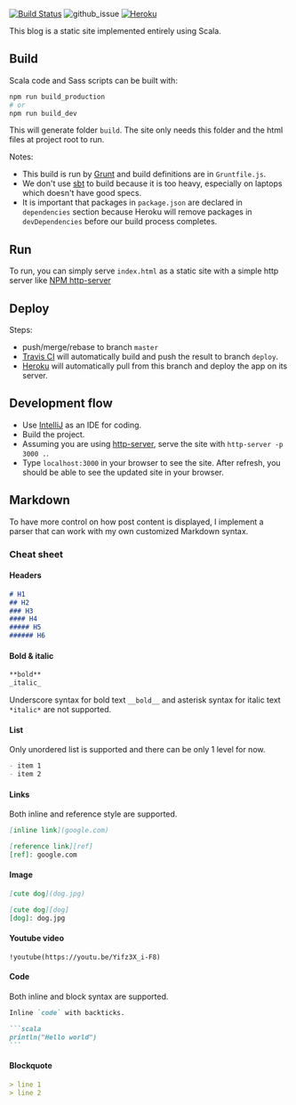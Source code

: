 [![Build Status](https://travis-ci.org/mt40/my_blog.svg?branch=master)](https://travis-ci.org/mt40/my_blog)
![github_issue](https://img.shields.io/github/issues/mt40/my_blog.svg)
[![Heroku](https://heroku-badge.herokuapp.com/?app=under-the-rain&style=flat&svg=1)]()

This blog is a static site implemented entirely using Scala.

## Build

Scala code and Sass scripts can be built with:
```bash
npm run build_production
# or
npm run build_dev
```

This will generate folder `build`. The site only needs this folder and the
html files at project root to run.

Notes:
- This build is run by [Grunt][grunt] and build definitions are in
`Gruntfile.js`.
- We don't use [sbt][sbt] to build because it is too heavy, especially on laptops which doesn't have good specs.
- It is important that packages in `package.json` are declared in
 `dependencies` section because Heroku will remove packages in
  `devDependencies` before our build process completes.

## Run

To run, you can simply serve `index.html` as a static site with a simple
http server like [NPM http-server][npm_hs]

## Deploy

Steps:
- push/merge/rebase to branch `master`
- [Travis CI][travis] will automatically build and push the result to branch
`deploy`.
- [Heroku][heroku] will automatically pull from this branch and deploy the
app on its server.

## Development flow

- Use [IntelliJ] as an IDE for coding.
- Build the project.
- Assuming you are using [http-server][npm_hs], serve the site with
`http-server -p 3000 .`.
- Type `localhost:3000` in your browser to see the site.
After refresh, you should be able to see the updated site in your browser.

## Markdown

To have more control on how post content is displayed, I implement a parser
 that can work with my own customized Markdown syntax.

### Cheat sheet

#### Headers

```markdown
# H1
## H2
### H3
#### H4
##### H5
###### H6
```

#### Bold & italic

```markdown
**bold**
_italic_
```

Underscore syntax for bold text `__bold__` and asterisk syntax for italic
 text `*italic*` are not supported.
 
#### List

Only unordered list is supported and there can be only 1 level for now.

```markdown
- item 1
- item 2
```

#### Links

Both inline and reference style are supported.

```markdown
[inline link](google.com)

[reference link][ref]
[ref]: google.com
```

#### Image

```markdown
[cute dog](dog.jpg)

[cute dog][dog]
[dog]: dog.jpg
```

#### Youtube video

```
!youtube(https://youtu.be/Yifz3X_i-F8)
```

#### Code

Both inline and block syntax are supported.
````markdown
Inline `code` with backticks.

```scala
println("Hello world")
```
````

#### Blockquote

```markdown
> line 1
> line 2
```


[grunt]: https://gruntjs.com/
[sbt]: https://www.scala-sbt.org/download.html
[npm_hs]: https://www.npmjs.com/package/http-server
[intellij]: https://www.jetbrains.com/idea/
[travis]: https://travis-ci.org/
[heroku]: https://dashboard.heroku.com/
